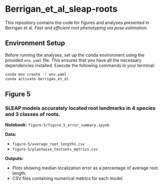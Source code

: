 # Berrigan_et_al_sleap-roots
This repository contains the code for figures and analyses presented in Berrigan et al. *Fast and efficient root phenotyping via pose estimation*.

## Environment Setup
Before running the analyses, set up the conda environment using the provided `env.yaml` file. This ensures that you have all the necessary dependencies installed. Execute the following commands in your terminal:

```bash
conda env create -f env.yaml
conda activate berrigan_et_al
```

## Figure 5
### SLEAP models accurately located root landmarks in 4 species and 3 classes of roots.

**Notebook:** `figure-5/figure_5_error_summary.ipynb`

**Data:**
- `figure-5/average_root_lengths.csv`
- `figure-5/plantwise_testsets_metrics.csv`

**Outputs:**
- Plots showing median localization error as a percentage of average root length.
- CSV files containing numerical metrics for each model.


